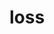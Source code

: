 ---
category: 4-letters
denotation: null
name: loss
reference_link: https://www.etymonline.com/word/loss
root_language: null
root_name: null
title: loss
type: free
word_sums:
- respelling: loss
  sum: 'Loss + '
---
